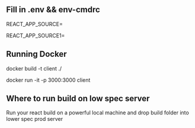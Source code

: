 ## Fill in .env && env-cmdrc

REACT_APP_SOURCE=

REACT_APP_SOURCE1=

## Running Docker

docker build -t client ./

docker run -it -p 3000:3000 client

## Where to run build on low spec server

Run your react build on a powerful local machine and drop build folder into lower spec prod server